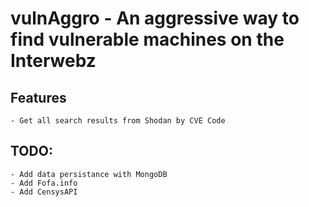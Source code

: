 # vulnAggro - An aggressive way to find vulnerable machines on the Interwebz
## Features
    - Get all search results from Shodan by CVE Code
    
## TODO:
    - Add data persistance with MongoDB
    - Add Fofa.info
    - Add CensysAPI